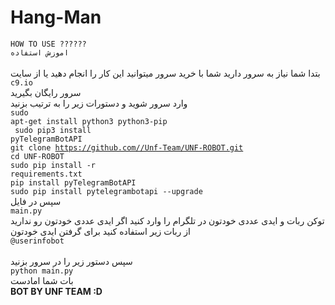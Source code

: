 # Hang-Man
<code>HOW TO USE ??????</code>
<br>
<code>اموزش استفاده</code>
<br>
<br>
بتدا شما نیاز به سرور دارید شما با خرید سرور میتوانید این کار را انجام دهید یا از سایت 
<br>
<code>c9.io</code>
<br>
سرور رایگان بگیرید
<br>
وارد سرور شوید و دستورات زیر را به ترتیب بزنید 
<br>
<code>sudo apt-get install python3 python3-pip</code>
<br>
<code> sudo pip3 install pyTelegramBotAPI</code>
<br>
<code>git clone https://github.com//Unf-Team/UNF-ROBOT.git</code>
<br>
<code>cd UNF-ROBOT</code>
<br>
<code>sudo pip install -r requirements.txt</code>
<br>
<code>pip install pyTelegramBotAPI</code>
<br>
<code>sudo pip install pytelegrambotapi --upgrade</code>
<br>
سپس در فایل 
<br>
<code>main.py</code>
<br>
توکن ربات و ایدی عددی خودتون در تلگرام را وارد کنید اگر ایدی عددی خودتون رو ندارید از ربات زیر استفاده کنید برای گرفتن ایدی خودتون
<br>
<code>@userinfobot</code>
<br>
<br>سپس دستور زیر را در سرور بزنید
<br>
<code>python main.py</code>
<br>
بات شما امادست
<br>
<b>BOT BY UNF TEAM :D </b>
